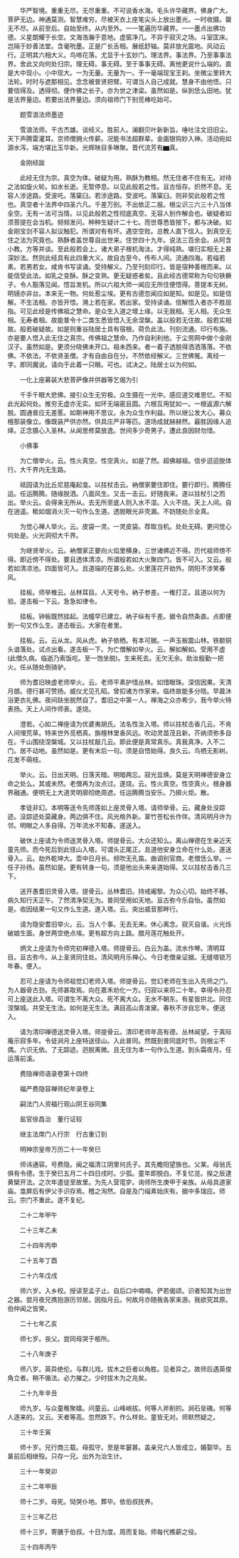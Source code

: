 <!-- { "loadSidebar": true } -->
　　华严智境。重重无尽。无尽重重。不可说香水海。毛头许华藏界。佛身广大。菩萨无边。神通莫测。智慧难穷。尽被天衣上座笔尖头上放出墨光。一时收摄。罄无不尽。从前至后。自始至终。从内至外。一一笔遍历华藏界。一一墨点出佛功德。义星朗耀于长空。文海浩瀚于意地。虚窗净几。不异于寂灭之场。斗室匡床。岂隔于妙善法堂。含毫吮墨。正是广长舌相。展纸舒轴。莫非放光震地。风动云行。正明其六相大义。鸟啼花落。尤显于十玄妙门。理法界。事法界。乃至事事法界。舍此又向何处归宗。理无碍。事无碍。至于事事无碍。离他更说什么端的。直是大中现小。小中现大。一为无量。无量为一。于一毫端现宝王刹。坐微尘里转大法轮。时时与遮那相见。念念被普贤把臂。可谓当人自己成就。慧身不由他悟。只要信得及。透得彻。便作佛之长子。亦为世之津梁。虽然如是。纵到恁么田地。犹是法界量边。若要出法界量边。须向祖师门下别觅棒吃始可。

　　题雪浪法师墨迹

　　雪浪法师。千古杰雄。谈经义。胜前人。澜翻贝叶新新旨。唾吐注文旧旧尘。天下声腾雷灌耳。京师僧拥火传薪。况能书法超群辈。金画银钩妙入神。活动宛如源水泻。端方堪比玉华新。光辉映目多琳聚。晋代流芳有▆真。

　　金刚经跋

　　此经无住为宗。真空为体。破疑为用。熟酥为教相。然无住者不住有无。对待之法如旋火轮。如水长逝。无暂停息。以见此般若之性。亘古恒存。炽然不息。无容人涉途路。受波吒。落窠臼。若涉途路。受波吒。落窠臼。则非契此般若之性也。真空者十法界中四圣六凡。千差万别。不出依正二报。根尘识三六三十八当体全空。无有一法可当情。以见此般若之性彻底真空。无容人别作解会也。破疑者如须菩提在会当机。频频发问。种种生疑计二十七。而世尊悉皆按下。都与决破。如金刚宝剑不容人拟议触犯。所谓对有有坏。遇空空败。总教人直下信入。到真空无住之法为究竟也。熟酥者盖世尊自出世来。住世四十九年。说法三百余会。从阿含小教。方等并谈。至此般若会上。诸大弟子根机淘汰。才得纯熟。堪归实相无上甚深妙法。然则此经具有此四重大义。故自古至今。传布人间。流通四海。若缁若素。若男若女。咸肯书写读诵。受持解义。乃至刊刻印行。皆是宿种善根而来。以能信受此法。如乳之变酥。酥之变熟。更无疑惑者矣。且此经古德常称为句句铁橛子。令人豁落见闻。悟旨发机。所以六祖大师一闻应无所住便悟得。菩提本无树。明镜亦非台。本来无一物。何处惹尘埃。更有古德忽闻应如是知。如是见。如是信解。不生法相。亦皆开悟。溯上若在家。若出家。受持读诵。信解悟入者亦不胜屈指。可见此经是传佛祖之慧命。是众生入道之增上缘。以无我相。无人相。无众生相。无寿者相。故能普令十二类生悉皆悟入无余涅槃。盖以般若无住故。般若实相故。般若破疑故。如是则重谷陆居士具有宿根。荷负此法。刊刻流通。印行布施。亦是要人悟入此无住之真宗。传佛祖之慧命。乃作自利利他。于尘劳网中做个金刚汉子。虽然如是。更须分晓佛未开口。祖未西来。者一着子透脱得洒洒落落。不依佛。不依法。不依贤圣僧。才有自由自在分。不然依经解义。三世佛冤。离经一字。即同魔说。请向于此着一只眼。可也。试决之。陆居士以为何如。

　　一化上座募装大悲菩萨像并供器等乞偈为引

　　千手千眼大悲佛。接引众生无穷极。众生摄在一光中。感应道交难思忆。不知此光起何处。推穷无虚亦无实。如环无端密且圆。六根互用犹如一。一根返源六解脱。圆通普应无差慝。如斯神用不思议。永为众生作利益。所以继公发大心。募众檀那装像立。像既装严供亦然。供具庄严非等匹。道场成就赫赫然。最胜因缘人追绎。正念摄心入圣林。从闻思修莫放逸。世间多少奇男子。遭此良因财勿惜。

　　小佛事

　　为亡僧举火。云。性火真空。性空真火。如是了然。超佛越祖。信步迢迢脱体行。大千界内无生路。

　　祗园请为比丘尼慈庵起龛。以拄杖击云。衲僧家要住即住。要行即行。腾腾任运。任运腾腾。随缘脱洒。八面风生。又击一击云。好随我来。遂以拄杖引之而出。举火云。会得来无所从。去无所至底人则入水不湿。入火不烧。天上人间。自在逍遥。秪如烟消火灭一句作么生道。透脱眼光非壳漏。不妨随处示全真。

　　为觉心禅人举火。云。皮袋一灵。一灵皮袋。荐取当机。处处无碍。更问觉心何处是。火光洞彻大千界。

　　为继贤举火。云。衲僧家正要向火焰里横身。三世诸佛近不得。历代祖师傍不得。即近傍不得处。要且透体清凉。所谓般若如大火聚四门。皆不可入。又云。般若如清凉池。四面皆可入。且道端的在甚么处。火里莲花开劫外。阴阳不涉笑春风。

　　挂板。师举椎云。丛林耳目。人天号令。衲子参差。一椎打正。且道以何为验。遂击板一下云。急急如律令。

　　挂板。钟板既然挂起。法幢早已建立。衲子纵有千差。据令自然条直。点即便到一句又作么生。遂击板云。大家在者里。

　　挂板。云。云从龙。风从虎。衲子依栖。有本可据。一声玉板震山林。铁额铜头谙落处。试点出看。遂击板一下。为亡僧解如举火。云。解如解如。受用不虚(此僧久病。临逝乃索饭吃。至一饱坐脱)。生来死去。无欠无余。助汝殷勤一把火。任从随处倒骑驴。

　　师为耆旧映虚老师举火。云。老师平素护惜丛林。如惜眼珠。深信因果。天清月朗。德行甚可赞扬。威仪尤见孔昭。曾扣诸方作家来。临终故能多分晓。早晨沐浴更衣礼佛。夜间趺坐脱然自了。耆旧之中第一人。禅海之众亦希少。我今举火特表扬。天上人间作师表。遂烧。

　　澄若。心如二禅座请为优婆夷胡氏。法名性汝入塔。师以拄杖击香几云。不肯人间埋荒草。特来世外觅栖真。旃檀林里香风远。吹动灵苗茂且新。芥纳须弥多自在。千山围绕涅槃城。又以拄杖敲几云。即此便是真常真乐。真我真净。入不二门。居不动地。虽然如是。更有末后一句。须是自悟始得。良久云。鸟栖无影树。花发不萌枝。

　　举火。云。日出天明。日落天暗。明暗两忘。寂光显焕。莫是天明禅德安身立命之处么。其或未然。老僧再为汝点过。遂烧。云。性火真空。性空真火。根身器界融通。便明无上大道灵明廓彻绝周遮。任运腾腾当安乐。乃掷火炬。散。

　　孝徒非幻。本明等送令先师莲如上座灵骨入塔。请师举骨。云。藏身处没踪迹。没踪迹处莫藏身。两边俱不住。风光格外新。翠竹苍松长作伴。清风明月许为邻。明眼之人多自得。万年流水不知春。遂送入。

　　破休上座请为令师送灵骨入塔。师提骨云。大众还知么。离山禅德在生亲近天童先师。而今死后到此径山入塔。可谓头正尾正。且道他安身立命在什么处。遂送骨入。云。劫外乾坤大。壶中日月长。频吹无孔笛。曲调别官商。老僧恁么举。一任子孙扬。虽然如是。更有转身一句。须是他出头来亲道始得。又以拄杖击香几三下。

　　送开愚耆旧灵骨入塔。提骨云。丛林耆旧。持戒阇黎。为众心切。始终不移。病久知行天正午。了然清净契无为。普同受用如天地。亘古弥今乐自怡。虽然如是。收因结果一句又作么生道。遂入塔。云。突出威音那畔行。

　　请为隐安耆旧举火。云。当人个事。无去无来。休心离念。寂灭自谐。火光烁破娘生面。身世两空绝点埃。更有超方向上路。腊月莲花触处开。

　　炳文上座请为令师完初禅德入塔。师提骨云。白云为盖。流水作琴。清明耳目。亘古弥今。从上圣贤同住处。清风明月乐禅心。今日老僧亲证据。无缝塔锁万年春。便入。

　　忍可上座请为令师祖觉幻老师入塔。师提骨云。觉幻老师在生出入先师之门。为人器骨古劲。先师甚取焉。向在嘉禾劝化一方。归寂以来将二十年。幸得令孙忍可上座送此入塔。可谓生不离大众。死不离大众。无水不朝东。有星皆拱北。同住涅槃城。共受无生法。如何是无生法。满目高山青泼黛。春秋不涉自忘年。便送入。

　　请为清印禅德送灵骨入塔。师提骨云。清印老师年高有德。丛林闻望。于真际庵示寂多年。令徒涧月上座特送径山。入此普同。然既到普同底时节。则根尘不偶。六识无依。了无踪迹。迥脱离微。且无住为本一句作么生道。到头霜夜月。任运落前溪。

　　费隐禅师语录卷第十四终

　　福严费隐容禅师纪年录卷上

　　嗣法门人资福行观山阴王谷同集

　　盐官徐昌治　董行证较

　　继主法席门人行宗　行古重订刻

　　明神宗皇帝万历二十一年癸巳

　　师讳通容。号费隐。闽之福清江阴里何氏子。其先瞻阳望族也。父某。母翁氏俱有令德。生于癸巳五月二十四日戌时。少孤。童年即脱白。不复忆览。揆之辰逮黄檗开法。之次年遣徒至故里。为先人营窀穸。询师所生庚甲于亲族。从母具道家庙。龛屏后有伊父手识存焉。稽之洵然。自是及门缁素始庆有。据中多瑞应。师云。宗门不重此。遂不复纪。

　　二十二年甲午

　　二十三年乙未

　　二十四年丙申

　　二十五年丁酉

　　二十六年戊戌

　　师六岁。入乡校。授读至孟子止。自后口中喃喃。俨若偈颂。识者知其为出世之器。尝月夜兄携抱游历邻居。因指月云。何故月亦随我各家来游。我欲究其原。伯仲闻之皆笑。

　　二十七年乙亥

　　师七岁。丧父。尝同母哭于柩所。

　　二十八年庚子

　　师八岁。英异绝伦。与群儿戏。拔木之巨者以角胜。见者异之。故师后遇英俊角立者。稍不循法。必力摧之。少时拔木为之兆矣。

　　二十九年辛丑

　　师九岁。与众童稚聚嬉。问童云。山峰峭拔。何等人斧削的。涧石垒磈。何等人逐来的。又云。天者等高。忽然跌下。作么样处。童皆无对。师默然疑之。

　　三十年壬寅

　　师十岁。兄行商三载。母孤守。至是年窭甚。盖亲兄六人皆成立。婚娶毕。五晜前后相继殁。只存一兄。出外为治生计。

　　三十一年癸卯

　　三十二年甲辰

　　师十二岁。母死。恸哭仆地。葬毕。依伯叔抚养。

　　三十三年乙巳

　　师十三岁。寄膳于伯叔。十日为度。周而复始。师每代樵薪之役。

　　三十四年丙午

